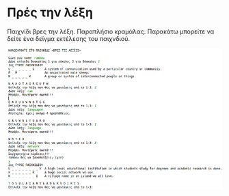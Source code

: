 # Πρές την λέξη
Παιχνίδι βρες την λέξη. Παραπλήσιο κραμάλας. Παρακάτω μπορείτε να δείτε ένα δείγμα εκτέλεσης του παιχνδιού.

![alt text](https://github.com/Rambou/find-the-word/blob/master/screenshot/1.png "Screenshot one")
